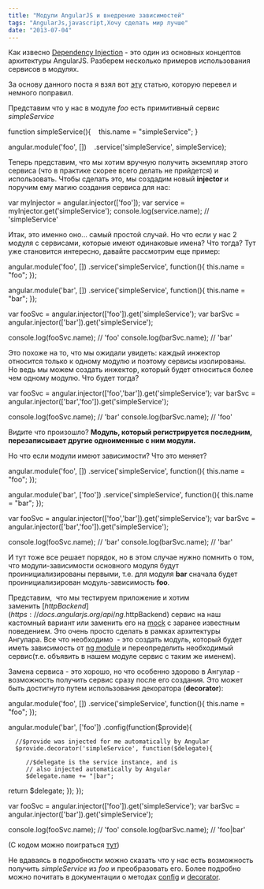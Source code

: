 ```yaml
---
title: "Модули AngularJS и внедрение зависимостей"
tags: "AngularJs,javascript,Хочу сделать мир лучше"
date: "2013-07-04"
---
```


Как извесно [Dependency Injection](https://ru.wikipedia.org/wiki/%D0%92%D0%BD%D0%B5%D0%B4%D1%80%D0%B5%D0%BD%D0%B8%D0%B5_%D0%B7%D0%B0%D0%B2%D0%B8%D1%81%D0%B8%D0%BC%D0%BE%D1%81%D1%82%D0%B8) - это один из основных концептов архитектуры AngularJS. Разберем несколько примеров использования сервисов в модулях.

За основу данного поста я взял вот [эту](https://technofattie.blogspot.nl/2013/04/angular-modules-and-dependency-injection.html "Angular Modules And Dependency Injection") статью, которую перевел и немного поправил.

Представим что у нас в модуле _foo_ есть примитивный сервис _simpleService_

function simpleService(){
   this.name = "simpleService";
}

angular.module('foo', \[\])
   .service('simpleService', simpleService);

Теперь представим, что мы хотим вручную получить экземпляр этого сервиса (что в практике скорее всего делать не прийдется) и использовать. Чтобы сделать это, мы создадим новый **injector** и поручим ему магию создания сервиса для нас:

var myInjector = angular.injector(\['foo'\]);
var service = myInjector.get('simpleService');
 console.log(service.name); // 'simpleService'

Итак, это именно оно... самый простой случай. Но что если у нас 2 модуля с сервисами, которые имеют одинаковые имена? Что тогда? Тут уже становится интересно, давайте рассмотрим еще пример:

angular.module('foo', \[\])
   .service('simpleService', function(){ this.name = "foo"; });

angular.module('bar', \[\])
   .service('simpleService', function(){ this.name = "bar"; });

var fooSvc = angular.injector(\['foo'\]).get('simpleService');
var barSvc = angular.injector(\['bar'\]).get('simpleService');

console.log(fooSvc.name); // 'foo'
console.log(barSvc.name); // 'bar'

Это похоже на то, что мы ожидали увидеть: каждый инжектор относится только к одному модулю и поэтому сервисы изолированы. Но ведь мы можем создать инжектор, который будет относиться более чем одному модулю. Что будет тогда?

var fooSvc = angular.injector(\['foo','bar'\]).get('simpleService');
var barSvc = angular.injector(\['bar','foo'\]).get('simpleService');

console.log(fooSvc.name); // 'bar'
console.log(barSvc.name); // 'foo'

Видите что произошло? **Модуль, который регистрируется последним, перезаписывает другие одноименные с ним модули.**

Но что если модули имеют зависимости? Что это меняет?

angular.module('foo', \[\])
   .service('simpleService', function(){ this.name = "foo"; });

angular.module('bar', \['foo'\])
   .service('simpleService', function(){ this.name = "bar"; });

var fooSvc = angular.injector(\['foo','bar'\]).get('simpleService');
var barSvc = angular.injector(\['bar','foo'\]).get('simpleService');

console.log(fooSvc.name); // 'bar'
console.log(barSvc.name); // 'bar'

И тут тоже все решает порядок, но в этом случае нужно помнить о том, что модули-зависимости основного модуля будут проинициализированы первыми, т.е. для модуля **bar** сначала будет проинициализирован модуль-зависимость **foo**.

Представим,  что мы тестируем приложение и хотим заменить [$httpBackend](https://docs.angularjs.org/api/ng.$httpBackend) сервис на наш кастомный вариант или заменить его на [mock](https://ru.wikipedia.org/wiki/Mock-%D0%BE%D0%B1%D1%8A%D0%B5%D0%BA%D1%82 "wiki") с заранее известным поведением. Это очень просто сделать в рамках архитектуры Ангулара. Все что необходимо  - это создать модуль, который будет иметь зависимость от [ng module](https://docs.angularjs.org/api/ng) и переопределить необходимый сервис(т.е. объявить в нашем модуле сервис с таким же именем).

Замена сервиса - это хорошо, но что особенно здорово в Ангулар - возможность получить сервис сразу после его создания. Это может быть достигнуто путем использования декоратора (**decorator**):

angular.module('foo', \[\])
   .service('simpleService', function(){ this.name = "foo"; });

angular.module('bar', \['foo'\])
   .config(function($provide){

      //$provide was injected for me automatically by Angular
      $provide.decorator('simpleService', function($delegate){

         //$delegate is the service instance, and is
         // also injected automatically by Angular
         $delegate.name += "|bar";

  return $delegate;
      });
   });

var fooSvc = angular.injector(\['foo'\]).get('simpleService');
var barSvc = angular.injector(\['bar'\]).get('simpleService');

console.log(fooSvc.name); // 'foo'
console.log(barSvc.name); // 'foo|bar'

(С кодом можно поиграться [тут](https://jsfiddle.net/STEVER/RVbMP/ "JsFiddle"))

Не вдаваясь в подробности можно сказать что у нас есть возможность получить _simpleService_ из _foo_ и преобразовать его. Более подробно можно почитать в документации о методах [config](https://docs.angularjs.org/api/angular.Module) и [decorator](https://docs.angularjs.org/api/AUTO.$provide#decorator).

